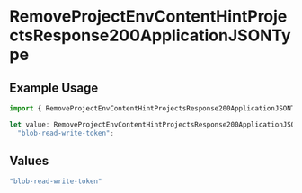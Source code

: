 # RemoveProjectEnvContentHintProjectsResponse200ApplicationJSONType

## Example Usage

```typescript
import { RemoveProjectEnvContentHintProjectsResponse200ApplicationJSONType } from "@vercel/sdk/models/operations/removeprojectenv.js";

let value: RemoveProjectEnvContentHintProjectsResponse200ApplicationJSONType =
  "blob-read-write-token";
```

## Values

```typescript
"blob-read-write-token"
```